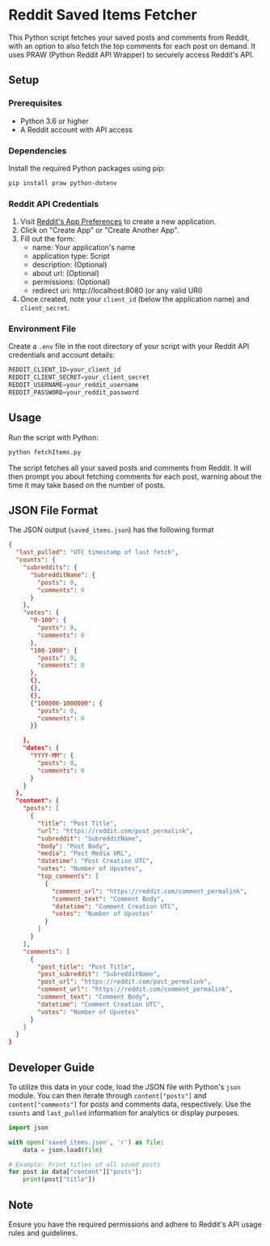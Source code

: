 
# Reddit Saved Items Fetcher

This Python script fetches your saved posts and comments from Reddit, with an option to also fetch the top comments for each post on demand. It uses PRAW (Python Reddit API Wrapper) to securely access Reddit's API.

## Setup

### Prerequisites

- Python 3.6 or higher
- A Reddit account with API access

### Dependencies

Install the required Python packages using pip:

```bash
pip install praw python-dotenv
```

### Reddit API Credentials

1. Visit [Reddit's App Preferences](https://www.reddit.com/prefs/apps) to create a new application.
2. Click on "Create App" or "Create Another App".
3. Fill out the form:
    - name: Your application's name
    - application type: Script
    - description: (Optional)
    - about url: (Optional)
    - permissions: (Optional)
    - redirect uri: http://localhost:8080 (or any valid URI)
4. Once created, note your `client_id` (below the application name) and `client_secret`.

### Environment File

Create a `.env` file in the root directory of your script with your Reddit API credentials and account details:

```js
REDDIT_CLIENT_ID=your_client_id
REDDIT_CLIENT_SECRET=your_client_secret
REDDIT_USERNAME=your_reddit_username
REDDIT_PASSWORD=your_reddit_password
```

## Usage

Run the script with Python:

```bash
python fetchItems.py
```

The script fetches all your saved posts and comments from Reddit. It will then prompt you about fetching comments for each post, warning about the time it may take based on the number of posts.


## JSON File Format

The JSON output (`saved_items.json`) has the following format

```json
{
  "last_pulled": "UTC timestamp of last fetch",
  "counts": {
    "subreddits": {
      "SubredditName": {
        "posts": 0,
        "comments": 0
      }
    },
    "votes": {
      "0-100": {
        "posts": 0,
        "comments": 0
      },
      "100-1000": {
        "posts": 0,
        "comments": 0
      },
      {},
      {},
      {},
      {"100000-1000000": {
        "posts": 0,
        "comments": 0
      }}

    },
    "dates": {
      "YYYY-MM": {
        "posts": 0,
        "comments": 0
      }
    }
  },
  "content": {
    "posts": [
      {
        "title": "Post Title",
        "url": "https://reddit.com/post_permalink",
        "subreddit": "SubredditName",
        "body": "Post Body",
        "media": "Post Media URL",
        "datetime": "Post Creation UTC",
        "votes": "Number of Upvotes",
        "top_comments": [
          {
            "comment_url": "https://reddit.com/comment_permalink",
            "comment_text": "Comment Body",
            "datetime": "Comment Creation UTC",
            "votes": "Number of Upvotes"
          }
        ]
      }
    ],
    "comments": [
      {
        "post_title": "Post Title",
        "post_subreddit": "SubredditName",
        "post_url": "https://reddit.com/post_permalink",
        "comment_url": "https://reddit.com/comment_permalink",
        "comment_text": "Comment Body",
        "datetime": "Comment Creation UTC",
        "votes": "Number of Upvotes"
      }
    ]
  }
}
```

## Developer Guide

To utilize this data in your code, load the JSON file with Python's `json` module. You can then iterate through `content["posts"]` and `content["comments"]` for posts and comments data, respectively. Use the `counts` and `last_pulled` information for analytics or display purposes.

```python
import json

with open('saved_items.json', 'r') as file:
    data = json.load(file)

# Example: Print titles of all saved posts
for post in data["content"]["posts"]:
    print(post["title"])
```

## Note

Ensure you have the required permissions and adhere to Reddit's API usage rules and guidelines.